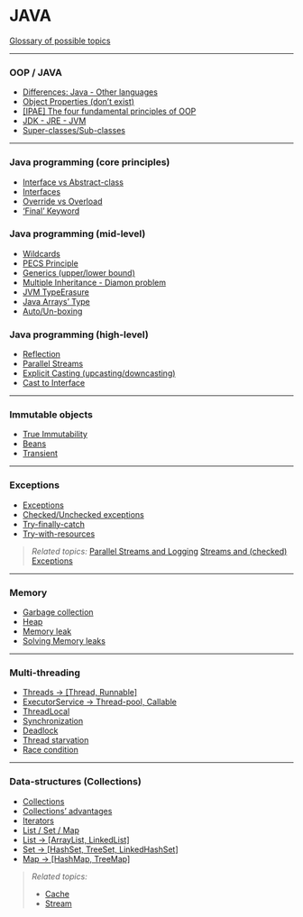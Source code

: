 # JAVA

[Glossary of possible topics](Glossary%20of%20possible%20topics.md)

---

### OOP / JAVA

- [Differences: Java - Other languages](Differences%20Java%20-%20Other%20languages.md)
- [Object Properties (don’t exist)](Object%20Properties%20(don’t%20exist).md)
- [[IPAE] The four fundamental principles of OOP](IPAE%20-%20The%20four%20fundamental%20principles%20of%20OOP/README.md)
- [JDK - JRE - JVM](JDK%20-%20JRE%20-%20JVM.md)
- [Super-classes/Sub-classes](Super-classes%20Sub-classes.md)

---

### Java programming (core principles)

- [Interface vs Abstract-class](Interface%20vs%20Abstract-class.md)
- [Interfaces](Interfaces.md)
- [Override vs Overload](Override%20vs%20Overload.md)
- [‘Final’ Keyword](‘Final’%20Keyword.md)

### Java programming (mid-level)

- [Wildcards](Wildcards.md)
- [PECS Principle](PECS%20Principle.md)
- [Generics (upper/lower bound)](Generics%20(upper%20lower%20bound).md)
- [Multiple Inheritance - Diamon problem](Multiple%20Inheritance%20-%20Diamon%20problem.md)
- [JVM TypeErasure](JVM%20TypeErasure.md)
- [Java Arrays’ Type](Java%20Arrays’%20Type.md)
- [Auto/Un-boxing](Auto-boxing%20&%20Un-boxing.md)

### Java programming (high-level)

- [Reflection](Reflection.md)
- [Parallel Streams](Parallel%20Streams.md)
- [Explicit Casting (upcasting/downcasting)](Explicit%20Casting%20(upcasting%20downcasting).md)
- [Cast to Interface](Cast%20to%20Interface.md)

---
### Immutable objects

- [True Immutability](True%20Immutability.md)
- [Beans](Beans/README.md)
- [Transient](Transient.md)

---
### Exceptions

- [Exceptions](Exceptions.md)
- [Checked/Unchecked exceptions](Checked%20Unchecked%20exceptions.md)
- [Try-finally-catch](Try-finally-catch.md)
- [Try-with-resources](Try-with-resources.md)

> *Related topics:*
> [Parallel Streams and Logging](Parallel%20Streams%20and%20Logging.md)
> [Streams and (checked) Exceptions](Streams%20and%20(checked)%20Exceptions.md)

---

### Memory

- [Garbage collection](Garbage%20collection.md)
- [Heap](Heap.md)
- [Memory leak](Memory%20leak.md)
- [Solving Memory leaks](Solving%20Memory%20leaks.md)

---

### Multi-threading

- [Threads → [Thread, Runnable]](Threads%20→%20Thread,%20Runnable.md)
- [ExecutorService → Thread-pool, Callable](ExecutorService%20→%20Thread-pool,%20Callable.md)
- [ThreadLocal](ThreadLocal.md)
- [Synchronization](Synchronization/README.md)
- [Deadlock](Deadlock.md)
- [Thread starvation](Thread%20starvation.md)
- [Race condition](Race%20condition.md)

---

### Data-structures (Collections)

- [Collections](Collections/README.md)
- [Collections’ advantages](Collections’%20advantages.md)
- [Iterators](Iterators.md)
- [List / Set / Map](List%20Set%20Map.md)
- [List → [ArrayList, LinkedList]](List%20→%20ArrayList,%20LinkedList.md)
- [Set → [HashSet, TreeSet, LinkedHashSet]](Set%20→%20HashSet,%20TreeSet,%20LinkedHashSet.md)
- [Map → [HashMap, TreeMap]](Map%20→%20HashMap,%20TreeMap.md)

> *Related topics:*
> - [Cache](Cache.md)
> - [Stream](Stream.md)